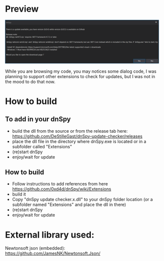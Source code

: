 # Preview
![Update dialog](https://github.com/DeStilleGast/dnSpy-update-checker/raw/master/img/img1.png)

While you are browsing my code, you may notices some dialog code, I was planning to support other extensions to check for updates, but I was not in the mood to do that now.

# How to build
## To add in your dnSpy
- build the dll from the source or from the release tab here: https://github.com/DeStilleGast/dnSpy-update-checker/releases
- place the dll file in the directory where dnSpy.exe is located or in a subfolder called "Extensions"
- (re)start dnSpy
- enjoy/wait for update

## How to build
- Follow instructions to add references from here https://github.com/0xd4d/dnSpy/wiki/Extensions
- build it
- Copy "dnSpy update checker.x.dll" to your dnSpy folder location (or a subfolder named "Extensions" and place the dll in there)
- (re)start dnSpy
- enjoy/wait for update

# External library used:
Newtonsoft json (embedded): https://github.com/JamesNK/Newtonsoft.Json/
